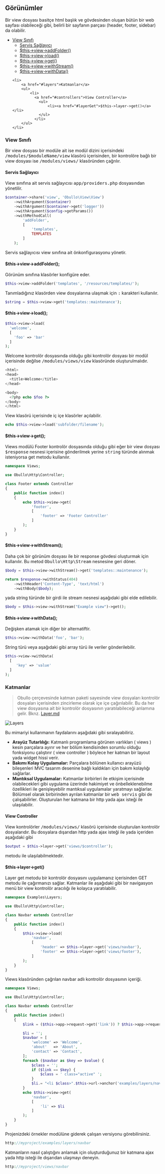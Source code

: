 
## Görünümler

Bir view dosyası basitçe html başlık ve gövdesinden oluşan bütün bir web sayfası olabileceği gibi, belirli bir sayfanın parçası (header, footer, sidebar) da olabilir.

<ul>
    <li>
        <a href="#loading-class">View Sınıfı</a>
        <ul>
            <li><a href="#serviceProvider">Servis Sağlayıcı</a></li>
            <li><a href="#addFolder">$this->view->addFolder()</a></li>
            <li><a href="#load">$this->view->load()</a></li>
            <li><a href="#get">$this->view->get()</a></li>
            <li><a href="#withStream">$this->view->withStream()</a></li>
            <li><a href="#withData">$this->view->withData()</a></li>
        </ul>
    </li>

    <li>
        <a href="#layers">Katmanlar</a>
        <ul>
            <li>
              <a href="#controllers">View Controller</a>
                <ul>
                    <li><a href="#layerGet">$this->layer->get()</a></li>
                </ul>
              </li>
        </ul>
    </li>
</ul>

<a name="loading-class"></a>

### View Sınıfı

Bir view dosyası bir modüle ait ise modül dizini içerisindeki <kbd>/modules/$moduleName/view</kbd> klasörü içerisinden, bir kontrolöre bağlı bir view dosyası ise <kbd>/modules/views/</kbd> klasöründen çağrılır.

<a name="serviceProvider"></a>

#### Servis Sağlayıcı

View sınıfına ait servis sağlayıcısı <kbd>app/providers.php</kbd> dosyasından yönetilir.

```php
$container->share('view', 'Obullo\View\View')
    ->withArgument($container)
    ->withArgument($container->get('logger'))
    ->withArgument($config->getParams())
    ->withMethodCall(
        'addFolder',
        [
            'templates',
            TEMPLATES
        ]
    );
```

Servis sağlayıcısı view sınıfına ait önkonfigurasyonu yönetir.

<a name="addFolder"></a>

#### $this->view->addFolder();

Görünüm sınıfına klasörler konfigüre eder.

```php
$this->view->addFolder('templates', '/resources/templates/');
```

Tanımladığınız klasörden view dosyalarına ulaşmak için <kbd>:</kbd> karakteri kullanılır.

```php
$string = $this->view->get('templates::maintenance');
```

<a name="load"></a>

#### $this->view->load();

```php
$this->view->load(
  'welcome', 
  [
    'foo' => 'bar'
  ]
);
```

Welcome kontrolör dosyasında olduğu gibi kontrolör dosyası bir modül içerisinde değilse <kbd>/modules/views/view</kbd> klasöründe oluşturulmalıdır.

```php
<html>
<head>
  <title>Welcome</title>
</head>

<body>
  <?php echo $foo ?>
</body>
</html>
```

View klasörü içerisinde iç içe klasörler açılabilir. 

```php
echo $this->view->load('subfolder/filename');
```

<a name="get"></a>

#### $this->view->get();

Views modülü Footer kontrolör dosyasında olduğu gibi eğer bir view dosyası <kbd>$response</kbd> nesnesi içerisine gönderilmek yerine <kbd>string</kbd> türünde alınmak isteniyorsa get metodu kullanılır.

```php
namespace Views;

use Obullo\Http\Controller;

class Footer extends Controller
{
    public function index()
    {        
        echo $this->view->get(
            'footer',
            [
                'footer' => 'Footer Controller'
            ]
        );
    }
}
```

<a name="withStream"></a>

#### $this->view->withStream();

Daha çok bir görünüm dosyası ile bir response gövdesi oluşturmak için kullanılır. Bu metod <kbd>Obullo\Http\Stream</kbd> nesnesine geri döner.

```php
$body = $this->view->withStream()->get('templates::maintenance');

return $response->withStatus(404)
    ->withHeader('Content-Type', 'text/html')
    ->withBody($body);
```

yada string türünde bir girdi ile stream nesnesi aşağıdaki gibi elde edilebilir.

```php
$body = $this->view->withStream("Example view")->get();
```

<a name="withData"></a>

#### $this->view->withData();

Değişken atamak için diğer bir alternatiftir.

```php
$this->view->withData('foo', 'bar');
```

String türü veya aşağıdaki gibi array türü ile veriler gönderilebilir.

```php
$this->view->withData(
  [
     'key' => 'value'
  ]
);
```

<a name="layers"></a>

### Katmanlar

> Obullo çerçevesinde katman paketi sayesinde view dosyaları kontrolör dosyaları içerisinden zincirleme olarak içe içe çağırılabilir. Bu da her view dosyasına ait bir kontrolör dosyasının yaratılabileceği anlamına gelir. Bknz. [Layer.md](Layer.md)

![Layers](images/layer-ui-components.png?raw=true "")

Bu mimariyi kullanmanın faydalarını aşağıdaki gibi sıralayabiliriz.

* <b>Arayüz Tutarlılığı:</b> Katmanlı programlama görünen varlıkları ( views ) kesin parçalara ayırır ve her bölüm kendisinden sorumlu olduğu fonksiyonu çalıştırır ( view controller ) böylece her katman bir layout yada widget hissi verir.
* <b>Bakımı Kolay Uygulamalar:</b> Parçalara bölünen kullanıcı arayüzü bileşenleri MVC tasarım desenine bağlı kaldıkları için bakım kolaylığı sağlarlar.
* <b>Mantıksal Uygulamalar:</b> Katmanlar birbirleri ile etkişim içerisinde olabilecekleri gibi uygulama üzerinde hakimiyet ve önbelleklenebilme özellikleri ile genişleyebilir mantıksal uygulamalar yaratmayı sağlarlar. Bölümsel olarak birbirinden ayrılan katmanlar bir <kbd>web servis</kbd> gibi de çalışabilirler. Oluşturulan her katmana bir http yada ajax isteği ile ulaşılabilir.


<a name="controllers"></a>

#### View Controller

View kontrolörler <kbd>/modules/views/</kbd> klasörü içerisinde oluşturulan kontrolör dosyalarıdır. Bu dosyalara dışarıdan http yada ajax isteği ile yada içeriden aşağıdaki gibi

```php
$output = $this->layer->get('views/$controller');
```

metodu ile ulaşılabilmektedir.

<a name="layerGet"></a>

#### $this->layer->get()

Layer get metodu bir kontrolör dosyasını uygulamanız içerisinden GET metodu ile çağırmanızı sağlar. Katmanlar ile aşağıdaki gibi bir navigasyon menü bir view kontrolör aracılığı ile kolayca yaratılabilir.

```php
namespace Examples\Layers;

use Obullo\Http\Controller;

class Navbar extends Controller
{
    public function index()
    {   
        $this->view->load(
            'navbar',
            [
                'header' => $this->layer->get('views/navbar'),
                'footer' => $this->layer->get('views/footer'),
            ]
        );
    }
}
```

Views klasöründen çağrılan navbar adlı kontrolör dosyasının içeriği.

```php
namespace Views;

use Obullo\Http\Controller;

class Navbar extends Controller
{
    public function index()
    {
        $link = ($this->app->request->get('link')) ? $this->app->request->get('link') : 'welcome';

        $li = '';
        $navbar = [
            'welcome' => 'Welcome',
            'about'   => 'About', 
            'contact' => 'Contact',
        ];
        foreach ($navbar as $key => $value) {
            $class = '';
            if ($link == $key) {
                $class = ' class="active" ';
            }
            $li.= "<li $class>".$this->url->anchor('examples/layers/navbar?link='.$key, $value)."</li>";
        }
        echo $this->view->get(
            'navbar',
            [
                'li' => $li
            ]
        );
    }
}
```

Projenizdeki örnekler modülüne giderek çalışan versiyonu görebilirsiniz.

```php
http://myproject/examples/layers/navbar
```

Katmanların nasıl çalıştığını anlamak için oluşturduğunuz bir katmana ajax yada http isteği ile dışarıdan ulaşmayı deneyin.

```php
http://myproject/views/navbar
```
